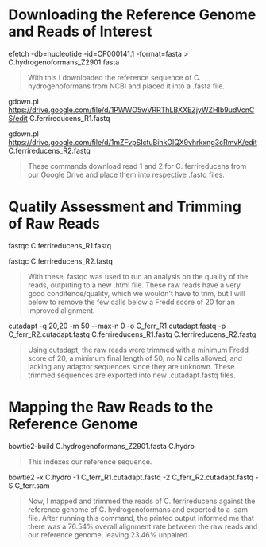 # Downloading the Reference Genome and Reads of Interest

efetch -db=nucleotide -id=CP000141.1 -format=fasta > C.hydrogenoformans_Z2901.fasta

> With this I downloaded the reference sequence of C. hydrogenoformans from NCBI and placed it into a .fasta file.

gdown.pl https://drive.google.com/file/d/1PWWO5wVRRThLBXXEZjyWZHIb9udVcnCS/edit C.ferrireducens_R1.fastq

gdown.pl https://drive.google.com/file/d/1mZFvpSIctuBihkOlQX9vhrkxng3cRmvK/edit C.ferrireducens_R2.fastq

> These commands download read 1 and 2 for C. ferrireducens from our Google Drive and place them into respective .fastq files.

# Quatily Assessment and Trimming of Raw Reads

fastqc C.ferrireducens_R1.fastq

fastqc C.ferrireducens_R2.fastq

> With these, fastqc was used to run an analysis on the quality of the reads, outputing to a new .html file.
> These raw reads have a very good condifence/quality, which we wouldn't have to trim, but I will below to remove the few calls below a Fredd score of 20 for an improved alignment.

cutadapt -q 20,20 -m 50 --max-n 0 -o C_ferr_R1.cutadapt.fastq -p C_ferr_R2.cutadapt.fastq C.ferrireducens_R1.fastq C.ferrireducens_R2.fastq

> Using cutadapt, the raw reads were trimmed with a minimum Fredd score of 20, a minimum final length of 50, no N calls allowed, and lacking any adaptor sequences since they are unknown. These trimmed sequences are exported into new .cutadapt.fastq files.

# Mapping the Raw Reads to the Reference Genome

bowtie2-build C.hydrogenoformans_Z2901.fasta C.hydro

> This indexes our reference sequence.

bowtie2 -x C.hydro -1 C_ferr_R1.cutadapt.fastq  -2 C_ferr_R2.cutadapt.fastq -S C_ferr.sam

> Now, I mapped and trimmed the reads of C. ferrireducens against the reference genome of C. hydrogenoformans and exported to a .sam file.
> After running this command, the printed output informed me that there was a 76.54% overall alignment rate between the raw reads and our reference genome, leaving 23.46% unpaired.
